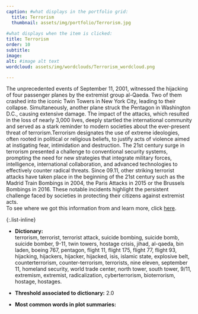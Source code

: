 ```yaml
---
caption: #what displays in the portfolio grid:
  title: Terrorism
  thumbnail: assets/img/portfolio/Terrorism.jpg
  
#what displays when the item is clicked:
title: Terrorism
order: 10
subtitle: 
image: 
alt: #image alt text
wordcloud: assets/img/wordclouds/Terrorism_wordcloud.png

---
```

The unprecedented events of September 11, 2001, witnessed the hijacking of four passenger planes by the extremist group al-Qaeda. Two of them crashed into the iconic Twin Towers in New York City, leading to their collapse. Simultaneously, another plane struck the Pentagon in Washington D.C., causing extensive damage. The impact of the attacks, which resulted in the loss of nearly 3,000 lives, deeply startled the international community and served as a stark reminder to modern societies about the ever-present threat of terrorism.Terrorism designates the use of extreme ideologies, often rooted in political or religious beliefs, to justify acts of violence aimed at instigating fear, intimidation and destruction. The 21st century surge in terrorism presented a challenge to conventional security systems, prompting the need for new strategies that integrate military forces, intelligence, international collaboration, and advanced technologies to effectively counter radical threats. Since 09.11, other striking terrorist attacks have taken place in the beginning of the 21st century such as the Madrid Train Bombings in 2004, the Paris Attacks in 2015 or the Brussels Bombings in 2016. These notable incidents highlight the persistent challenge faced by societies in protecting their citizens against extremist acts.\
To see where we got this information from and learn more, click [here](https://en.wikipedia.org/wiki/Terrorism).

{:.list-inline} 
- **Dictionary:**\
terrorism, terrorist, terrorist attack, suicide bombing, suicide bomb, suicide bomber, 9-11, twin towers, hostage crisis, jihad, al-qaeda, bin laden, boeing 767, pentagon, flight 11, flight 175, flight 77, flight 93, hijacking, hijackers, hijacker, hijacked, isis, islamic state, explosive belt, counterterrorism, counter-terrorism, terrorists, nine eleven, september 11, homeland security, world trade center, north tower, south tower, 9/11, extremism, extremist, radicalization, cyberterrorism, bioterrorism, hostage, hostages.

- **Threshold associated to dictionary:** 2.0

- **Most common words in plot summaries:** 
